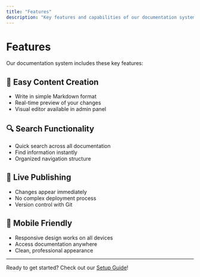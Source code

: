 ```yaml
---
title: "Features"
description: "Key features and capabilities of our documentation system"
---
```


# Features

Our documentation system includes these key features:

## 📝 Easy Content Creation
- Write in simple Markdown format
- Real-time preview of your changes
- Visual editor available in admin panel

## 🔍 Search Functionality
- Quick search across all documentation
- Find information instantly
- Organized navigation structure

## 🚀 Live Publishing
- Changes appear immediately
- No complex deployment process
- Version control with Git

## 📱 Mobile Friendly
- Responsive design works on all devices
- Access documentation anywhere
- Clean, professional appearance

---

Ready to get started? Check out our [Setup Guide](setup.md)!
